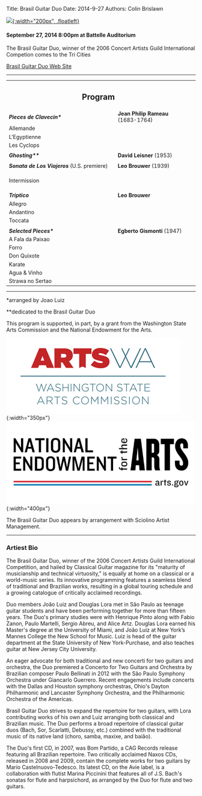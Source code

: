 Title: Brasil Guitar Duo
Date: 2014-9-27
Authors: Colin Brislawn

[![ ]({filename}/images/2014-2015/Brasil200.png){:width="200px", .floatleft}]({filename}./BrasilGuitarDuo.md)

#### September 27, 2014 8:00pm at Battelle Auditorium

The Brasil Guitar Duo, winner of the 2006 Concert Artists Guild International Competion comes to the Tri Cities


[Brasil Guitar Duo Web Site](http://www.brasilguitarduo.org/)

---

<table><tr>
      	<td colspan="2" align="center"><h2>Program</h2></td><td></td>
      	</tr>
        <tr>
          <td width="480"><b><i>Pieces de Clavecin*</i></b></td>
          <td class="right" width="320"><b>Jean Philip Rameau</b> (1683-1764)</td>
        </tr>
        <tr>
          <td class="smallindent">Allemande</td>
          <td></td>
        </tr>
        <tr>
          <td class="smallindent">L'Egyptienne</td>
          <td></td>
        </tr>
        <tr>
          <td class="smallindent">Les Cyclops</td>
          <td></td>
        </tr>
        <tr><td></td></tr>
        <tr>
          <td><b><i>Ghosting**</i></b></td>
          <td class="right"><b>David Leisner</b> (1953)</td>
        </tr>
        <tr><td></td></tr>
        <tr>
          <td><b><i>Sonata de Los Viajeros</i></b> (U.S. premiere)</td>
          <td class="right"><b>Leo Brouwer</b> (1939)</td>
        </tr>
        <tr>
         <td colspan="2" class="center">
            <br>
            <div class="smallheading">Intermission
            </div><br></td>
        </tr>
        <tr>
          <td><b><i>Triptico</i></b></td>
          <td class="right"><b>Leo Brouwer</b></td>
        </tr>
        <tr>
          <td class="smallindent">Allegro</td>
          <td></td>
        </tr>
        <tr>
          <td class="smallindent">Andantino</td>
          <td></td>
        </tr>
        <tr>
          <td class="smallindent">Toccata</td>
          <td></td>
        </tr>
        <tr><td></td></tr>
        <tr>
          <td><b><i>Selected Pieces*</i></b></td>
          <td class="right"><b>Egberto Gismonti</b> (1947)</td>
        </tr>
        <tr>
          <td class="smallindent">A Fala da Paixao</td>
          <td></td>
        </tr>
        <tr>
          <td class="smallindent">Forro</td>
          <td></td>
        </tr>
        <tr>
          <td class="smallindent">Don Quixote</td>
          <td></td>
        </tr>
        <tr>
          <td class="smallindent">Karate</td>
          <td></td>
        </tr>
        <tr>
          <td class="smallindent">Agua &amp; Vinho</td>
          <td></td>
        </tr>
        <tr>
          <td class="smallindent">Strawa no Sertao</td>
          <td></td>
        </tr>
</table>


---

*arranged by Joao Luiz

**dedicated to the Brasil Guitar Duo

This program is supported, in part, by a grant from the Washington State Arts Commission and the National Endowment for the Arts.

![Washington State Arts Commission logo](/images/TextOnlyAndFullName-HiRes-small.jpg){:width="350px"}
![National Endowment for the Arts logo](/images/nea-lockup-A-small.jpg){:width="400px"}

The Brasil Guitar Duo appears by arrangement with Sciolino Artist Management.

---

### Artiest Bio

The Brasil Guitar Duo, winner of the 2006 Concert Artists Guild International Competition, and hailed by Classical Guitar magazine for its "maturity of musicianship and technical virtuosity," is equally at home on a classical or a world-music series. Its innovative programming features a seamless blend of traditional and Brazilian works, resulting in a global touring schedule and a growing catalogue of critically acclaimed recordings.

Duo members Joăo Luiz and Douglas Lora met in Săo Paulo as teenage guitar students and have been performing together for more than fifteen years. The Duo's primary studies were with Henrique Pinto along with Fabio Zanon, Paulo Martelli, Sergio Abreu, and Alice Artz. Douglas Lora earned his Master's degree at the University of Miami, and Joăo Luiz at New York’s Mannes College the New School for Music. Luiz is head of the guitar department at the State University of New York-Purchase, and also teaches guitar at New Jersey City University.

An eager advocate for both traditional and new concerti for two guitars and orchestra, the Duo premiered a Concerto for Two Guitars and Orchestra by Brazilian composer Paulo Bellinati in 2012 with the Săo Paulo Symphony Orchestra under Giancarlo Guerrero. Recent engagements include concerts with the Dallas and Houston symphony orchestras, Ohio's Dayton Philharmonic and Lancaster Symphony Orchestra, and the Philharmonic Orchestra of the Americas.

Brasil Guitar Duo strives to expand the repertoire for two guitars, with Lora contributing works of his own and Luiz arranging both classical and Brazilian music. The Duo performs a broad repertoire of classical guitar duos (Bach, Sor, Scarlatti, Debussy, etc.) combined with the traditional music of its native land (choro, samba, maxixe, and baiăo).

The Duo's first CD, in 2007, was Bom Partido, a CAG Records release featuring all Brazilian repertoire. Two critically acclaimed Naxos CDs, released in 2008 and 2009, contain the complete works for two guitars by Mario Castelnuovo-Tedesco. Its latest CD, on the Avie label, is a collaboration with flutist Marina Piccinini that features all of J.S. Bach's sonatas for flute and harpsichord, as arranged by the Duo for flute and two guitars.
